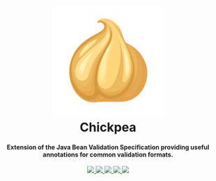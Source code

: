 <h1 align="center">
  <br>
  <img src="assets/logo/chickpea-256.png" />
  <br>
  Chickpea
  <br>
</h1>

<h4 align="center">
  Extension of the Java Bean Validation Specification providing useful annotations for common validation formats. 
</h4>



<p align="center">

  <a href="https://codecov.io/gh/jossmoff/chickpea">
    <img src="https://codecov.io/gh/jossmoff/chickpea/branch/main/graph/badge.svg" />
  </a>

  <a href="https://github.com/jossmoff/chickpea/issues">
    <img src="https://img.shields.io/github/issues/jossmoff/chickpea.svg">
  </a>

  <a href="https://github.com/jossmoff/chickpea/pulls">
    <img src="https://img.shields.io/github/issues-pr/jossmoff/chickpea.svg">
  </a>

  <a href="https://github.com/tronprotocol/jossmoff/chickpea/graphs/contributors">
    <img src="https://img.shields.io/github/contributors/jossmoff/chickpea.svg">
  </a>

  <a href="LICENSE">
    <img src="https://img.shields.io/github/license/jossmoff/chickpea.svg">
  </a>
</p>
